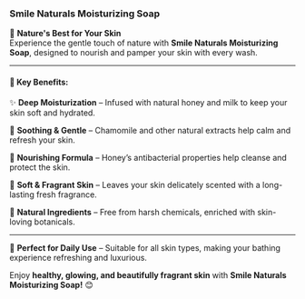 ### **Smile Naturals Moisturizing Soap**  

🌿 **Nature's Best for Your Skin**  
Experience the gentle touch of nature with **Smile Naturals Moisturizing Soap**, designed to nourish and pamper your skin with every wash.  

---

#### 🛁 **Key Benefits:**  

✨ **Deep Moisturization** – Infused with natural honey and milk to keep your skin soft and hydrated.  

🌼 **Soothing & Gentle** – Chamomile and other natural extracts help calm and refresh your skin.  

🍯 **Nourishing Formula** – Honey’s antibacterial properties help cleanse and protect the skin.  

🌸 **Soft & Fragrant Skin** – Leaves your skin delicately scented with a long-lasting fresh fragrance.  

🌿 **Natural Ingredients** – Free from harsh chemicals, enriched with skin-loving botanicals.  

---

💛 **Perfect for Daily Use** – Suitable for all skin types, making your bathing experience refreshing and luxurious.  

Enjoy **healthy, glowing, and beautifully fragrant skin** with **Smile Naturals Moisturizing Soap!** 😊

